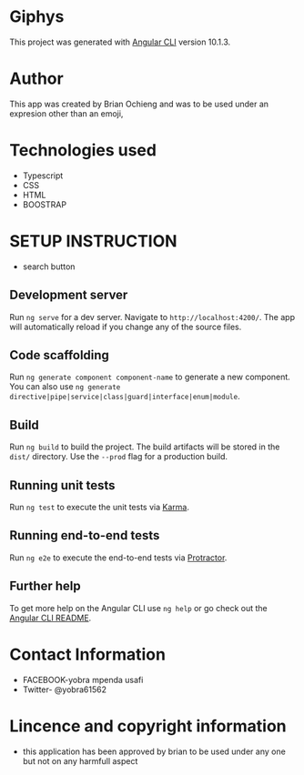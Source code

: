 # Giphys

This project was generated with [Angular CLI](https://github.com/angular/angular-cli) version 10.1.3.

# Author
This app was created by Brian Ochieng and was to be used under an expresion other than an emoji,

# Technologies used
* Typescript
* CSS
* HTML
* BOOSTRAP

# SETUP INSTRUCTION
* search button

## Development server

Run `ng serve` for a dev server. Navigate to `http://localhost:4200/`. The app will automatically reload if you change any of the source files.

## Code scaffolding

Run `ng generate component component-name` to generate a new component. You can also use `ng generate directive|pipe|service|class|guard|interface|enum|module`.

## Build

Run `ng build` to build the project. The build artifacts will be stored in the `dist/` directory. Use the `--prod` flag for a production build.

## Running unit tests

Run `ng test` to execute the unit tests via [Karma](https://karma-runner.github.io).

## Running end-to-end tests

Run `ng e2e` to execute the end-to-end tests via [Protractor](http://www.protractortest.org/).

## Further help

To get more help on the Angular CLI use `ng help` or go check out the [Angular CLI README](https://github.com/angular/angular-cli/blob/master/README.md).

# Contact Information
* FACEBOOK-yobra mpenda usafi
* Twitter- @yobra61562
# Lincence and copyright information
* this application has been approved by brian to be used under any one but not on any harmfull aspect

